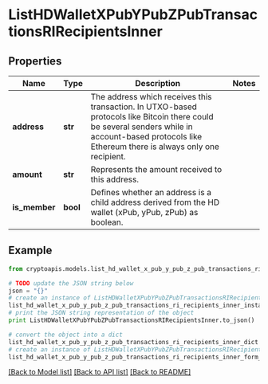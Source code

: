 # ListHDWalletXPubYPubZPubTransactionsRIRecipientsInner


## Properties
Name | Type | Description | Notes
------------ | ------------- | ------------- | -------------
**address** | **str** | The address which receives this transaction. In UTXO-based protocols like Bitcoin there could be several senders while in account-based protocols like Ethereum there is always only one recipient. | 
**amount** | **str** | Represents the amount received to this address. | 
**is_member** | **bool** | Defines whether an address is a child address derived from the HD wallet (xPub, yPub, zPub) as boolean. | 

## Example

```python
from cryptoapis.models.list_hd_wallet_x_pub_y_pub_z_pub_transactions_ri_recipients_inner import ListHDWalletXPubYPubZPubTransactionsRIRecipientsInner

# TODO update the JSON string below
json = "{}"
# create an instance of ListHDWalletXPubYPubZPubTransactionsRIRecipientsInner from a JSON string
list_hd_wallet_x_pub_y_pub_z_pub_transactions_ri_recipients_inner_instance = ListHDWalletXPubYPubZPubTransactionsRIRecipientsInner.from_json(json)
# print the JSON string representation of the object
print ListHDWalletXPubYPubZPubTransactionsRIRecipientsInner.to_json()

# convert the object into a dict
list_hd_wallet_x_pub_y_pub_z_pub_transactions_ri_recipients_inner_dict = list_hd_wallet_x_pub_y_pub_z_pub_transactions_ri_recipients_inner_instance.to_dict()
# create an instance of ListHDWalletXPubYPubZPubTransactionsRIRecipientsInner from a dict
list_hd_wallet_x_pub_y_pub_z_pub_transactions_ri_recipients_inner_form_dict = list_hd_wallet_x_pub_y_pub_z_pub_transactions_ri_recipients_inner.from_dict(list_hd_wallet_x_pub_y_pub_z_pub_transactions_ri_recipients_inner_dict)
```
[[Back to Model list]](../README.md#documentation-for-models) [[Back to API list]](../README.md#documentation-for-api-endpoints) [[Back to README]](../README.md)


